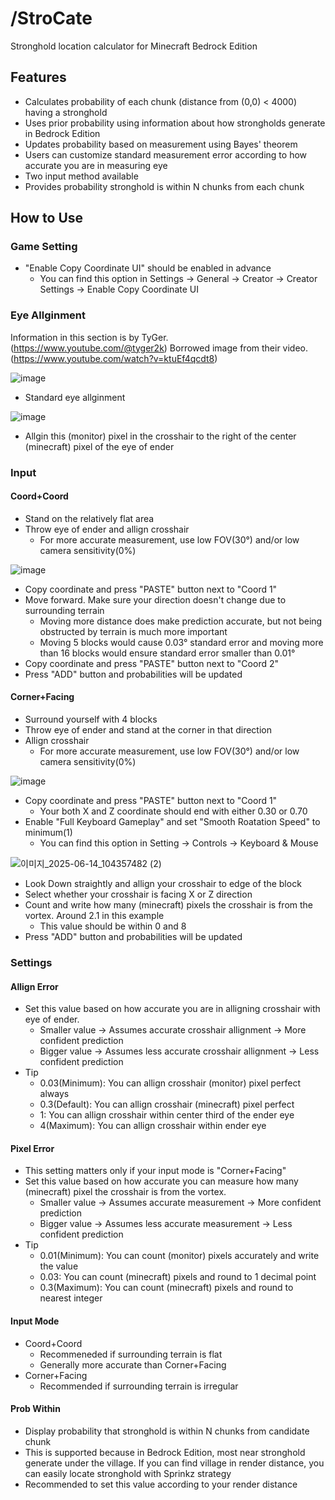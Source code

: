 # /StroCate
Stronghold location calculator for Minecraft Bedrock Edition

## Features
* Calculates probability of each chunk (distance from (0,0) < 4000) having a stronghold
* Uses prior probability using information about how strongholds generate in Bedrock Edition
* Updates probability based on measurement using Bayes' theorem
* Users can customize standard measurement error according to how accurate you are in measuring eye
* Two input method available
* Provides probability stronghold is within N chunks from each chunk

## How to Use
### Game Setting
* "Enable Copy Coordinate UI" should be enabled in advance
  - You can find this option in Settings → General → Creator → Creator Settings → Enable Copy Coordinate UI

### Eye Allginment
Information in this section is by TyGer. (https://www.youtube.com/@tyger2k)
Borrowed image from their video. (https://www.youtube.com/watch?v=ktuEf4qcdt8)

![image](https://github.com/user-attachments/assets/c0b2e424-1f80-4423-bab7-6d209191a3bc)
* Standard eye allginment

![image](https://github.com/user-attachments/assets/d7e220e3-fbea-4911-8d82-cd0a2ba29577)
* Allgin this (monitor) pixel in the crosshair to the right of the center (minecraft) pixel of the eye of ender

### Input
#### Coord+Coord
* Stand on the relatively flat area
* Throw eye of ender and allign crosshair
  - For more accurate measurement, use low FOV(30°) and/or low camera sensitivity(0%)
 
![image](https://github.com/user-attachments/assets/560213de-383a-49ad-9e6b-70c1d547045e)
* Copy coordinate and press "PASTE" button next to "Coord 1"
* Move forward. Make sure your direction doesn't change due to surrounding terrain 
  - Moving more distance does make prediction accurate, but not being obstructed by terrain is much more important
  - Moving 5 blocks would cause 0.03° standard error and moving more than 16 blocks would ensure standard error smaller than 0.01°
* Copy coordinate and press "PASTE" button next to "Coord 2"
* Press "ADD" button and probabilities will be updated

#### Corner+Facing
* Surround yourself with 4 blocks
* Throw eye of ender and stand at the corner in that direction
* Allign crosshair
    - For more accurate measurement, use low FOV(30°) and/or low camera sensitivity(0%)
      
![image](https://github.com/user-attachments/assets/66b8774d-bf5c-489b-8ebc-5132ef9cf707)
* Copy coordinate and press "PASTE" button next to "Coord 1"
  - Your both X and Z coordinate should end with either 0.30 or 0.70
* Enable "Full Keyboard Gameplay" and set "Smooth Roatation Speed" to minimum(1)
  - You can find this option in Setting → Controls → Keyboard & Mouse

![이미지_2025-06-14_104357482 (2)](https://github.com/user-attachments/assets/5cfe22f3-b4e5-465d-91c4-99acb6891ae7)
* Look Down straightly and allign your crosshair to edge of the block
* Select whether your crosshair is facing X or Z direction
* Count and write how many (minecraft) pixels the crosshair is from the vortex. Around 2.1 in this example
  - This value should be within 0 and 8
* Press "ADD" button and probabilities will be updated

### Settings
#### Allign Error
* Set this value based on how accurate you are in alligning crosshair with eye of ender.
  - Smaller value → Assumes accurate crosshair allignment → More confident prediction
  - Bigger value → Assumes less accurate crosshair allignment → Less confident prediction
* Tip
  - 0.03(Minimum): You can allign crosshair (monitor) pixel perfect always
  - 0.3(Default): You can allign crosshair (minecraft) pixel perfect
  - 1: You can allign crosshair within center third of the ender eye
  - 4(Maximum): You can allign crosshair within ender eye

#### Pixel Error
* This setting matters only if your input mode is "Corner+Facing"
* Set this value based on how accurate you can measure how many (minecraft) pixel the crosshair is from the vortex.
  - Smaller value → Assumes accurate measurement → More confident prediction
  - Bigger value → Assumes less accurate measurement → Less confident prediction
* Tip
  - 0.01(Minimum): You can count (monitor) pixels accurately and write the value
  - 0.03: You can count (minecraft) pixels and round to 1 decimal point
  - 0.3(Maximum): You can count (minecraft) pixels and round to nearest integer

#### Input Mode
* Coord+Coord
  - Recommeneded if surrounding terrain is flat
  - Generally more accurate than Corner+Facing
* Corner+Facing
  - Recommended if surrounding terrain is irregular
 
#### Prob Within
* Display probability that stronghold is within N chunks from candidate chunk
* This is supported because in Bedrock Edition, most near stronghold generate under the village. If you can find village in render distance, you can easily locate stronghold with Sprinkz strategy
* Recommended to set this value according to your render distance
